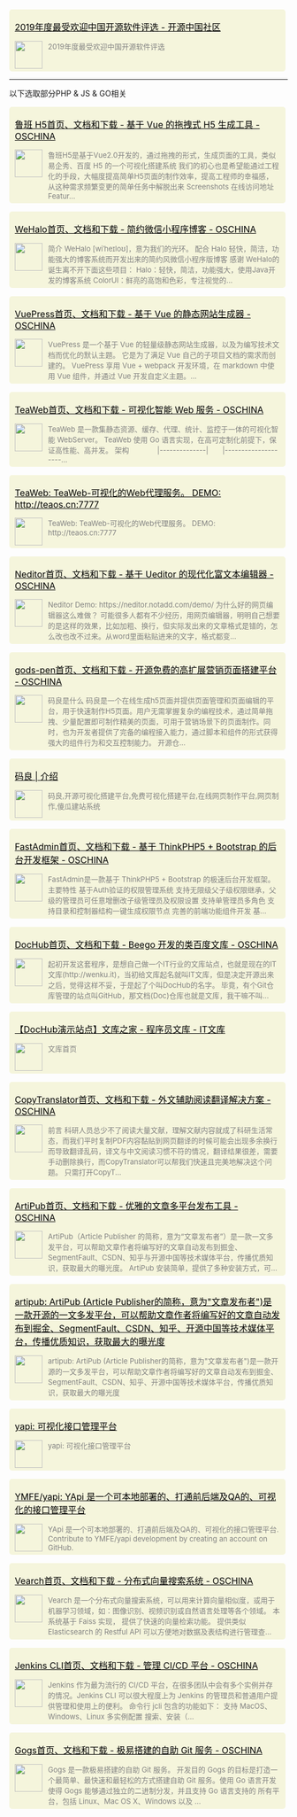


<div name="section_div" style="background-color:#f5f5dc;padding:5px 10px;width:480px;border-radius:5px;margin-top:15px;"><div><p><font size=3 style="color:black;"><a href="https://www.oschina.net/project/top_cn_2019" _target="blank" style="color:black;">2019年度最受欢迎中国开源软件评选 - 开源中国社区</a></font></p></div><div style="display:flex;display:-webkit-flex;"><div style="width:50px;"><img style="width:50px;" src="https://www.oschina.net/favicon.ico" /></div><div style="flex:1;-webkit-flex:1;padding-left:10px;overflow:hidden;"><font size=2 color=grey>2019年度最受欢迎中国开源软件评选</font></div></div></div>

----

以下选取部分PHP & JS & GO相关


<div name="section_div" style="background-color:#f5f5dc;padding:5px 10px;width:480px;border-radius:5px;margin-top:15px;"><div><p><font size=3 style="color:black;"><a href="https://www.oschina.net/p/luban-h5" _target="blank" style="color:black;">鲁班 H5首页、文档和下载 - 基于 Vue 的拖拽式 H5 生成工具 - OSCHINA</a></font></p></div><div style="display:flex;display:-webkit-flex;"><div style="width:50px;"><img style="width:50px;" src="https://www.oschina.net/favicon.ico" /></div><div style="flex:1;-webkit-flex:1;padding-left:10px;overflow:hidden;"><font size=2 color=grey>鲁班H5是基于Vue2.0开发的，通过拖拽的形式，生成页面的工具，类似易企秀、百度 H5 的一个可视化搭建系统 我们的初心也是希望能通过工程化的手段，大幅度提高简单H5页面的制作效率，提高工程师的幸福感，从这种需求频繁变更的简单任务中解脱出来 Screenshots 在线访问地址 Featur...</font></div></div></div>

<div name="section_div" style="background-color:#f5f5dc;padding:5px 10px;width:480px;border-radius:5px;margin-top:15px;"><div><p><font size=3 style="color:black;"><a href="https://www.oschina.net/p/wehalo" _target="blank" style="color:black;">WeHalo首页、文档和下载 - 简约微信小程序博客 - OSCHINA</a></font></p></div><div style="display:flex;display:-webkit-flex;"><div style="width:50px;"><img style="width:50px;" src="https://www.oschina.net/favicon.ico" /></div><div style="flex:1;-webkit-flex:1;padding-left:10px;overflow:hidden;"><font size=2 color=grey>简介 WeHalo [wiˈheɪloʊ]，意为我们的光环。 配合 Halo 轻快，简洁，功能强大的博客系统而开发出来的简约风微信小程序版博客 感谢 WeHalo的诞生离不开下面这些项目： Halo：轻快，简洁，功能强大，使用Java开发的博客系统 ColorUI：鲜亮的高饱和色彩，专注视觉的...</font></div></div></div>

<div name="section_div" style="background-color:#f5f5dc;padding:5px 10px;width:480px;border-radius:5px;margin-top:15px;"><div><p><font size=3 style="color:black;"><a href="https://www.oschina.net/p/vuepress" _target="blank" style="color:black;">VuePress首页、文档和下载 - 基于 Vue 的静态网站生成器 - OSCHINA</a></font></p></div><div style="display:flex;display:-webkit-flex;"><div style="width:50px;"><img style="width:50px;" src="https://www.oschina.net/favicon.ico" /></div><div style="flex:1;-webkit-flex:1;padding-left:10px;overflow:hidden;"><font size=2 color=grey>VuePress 是一个基于 Vue 的轻量级静态网站生成器，以及为编写技术文档而优化的默认主题。 它是为了满足 Vue 自己的子项目文档的需求而创建的。 VuePress 享用 Vue + webpack 开发环境，在 markdown 中使用 Vue 组件，并通过 Vue 开发自定义主题。...</font></div></div></div>


<div name="section_div" style="background-color:#f5f5dc;padding:5px 10px;width:480px;border-radius:5px;margin-top:15px;"><div><p><font size=3 style="color:black;"><a href="https://www.oschina.net/p/teaweb" _target="blank" style="color:black;">TeaWeb首页、文档和下载 - 可视化智能 Web 服务 - OSCHINA</a></font></p></div><div style="display:flex;display:-webkit-flex;"><div style="width:50px;"><img style="width:50px;" src="https://www.oschina.net/favicon.ico" /></div><div style="flex:1;-webkit-flex:1;padding-left:10px;overflow:hidden;"><font size=2 color=grey>TeaWeb 是一款集静态资源、缓存、代理、统计、监控于一体的可视化智能 WebServer。 TeaWeb 使用 Go 语言实现，在高可定制化前提下，保证高性能、高并发。 架构              |--------------|       |--------------------...</font></div></div></div>

<div name="section_div" style="background-color:#f5f5dc;padding:5px 10px;width:480px;border-radius:5px;margin-top:15px;"><div><p><font size=3 style="color:black;"><a href="https://gitee.com/liuxiangchao/build" _target="blank" style="color:black;">TeaWeb: TeaWeb-可视化的Web代理服务。 DEMO: http://teaos.cn:7777</a></font></p></div><div style="display:flex;display:-webkit-flex;"><div style="width:50px;"><img style="width:50px;" src="https://gitee.com/favicon.ico" /></div><div style="flex:1;-webkit-flex:1;padding-left:10px;overflow:hidden;"><font size=2 color=grey>TeaWeb: TeaWeb-可视化的Web代理服务。 DEMO: http://teaos.cn:7777</font></div></div></div>

<div name="section_div" style="background-color:#f5f5dc;padding:5px 10px;width:480px;border-radius:5px;margin-top:15px;"><div><p><font size=3 style="color:black;"><a href="https://www.oschina.net/p/neditor" _target="blank" style="color:black;">Neditor首页、文档和下载 - 基于 Ueditor 的现代化富文本编辑器 - OSCHINA</a></font></p></div><div style="display:flex;display:-webkit-flex;"><div style="width:50px;"><img style="width:50px;" src="https://www.oschina.net/favicon.ico" /></div><div style="flex:1;-webkit-flex:1;padding-left:10px;overflow:hidden;"><font size=2 color=grey>Neditor Demo: https://neditor.notadd.com/demo/ 为什么好的网页编辑器这么难做？ 可能很多人都有不少经历，用网页编辑器，明明自己想要的是这样的效果，比如加粗、换行，但实际发出来的文章格式是错的，怎么改也改不过来。从word里面粘贴进来的文字，格式都变...</font></div></div></div>



<div name="section_div" style="background-color:#f5f5dc;padding:5px 10px;width:480px;border-radius:5px;margin-top:15px;"><div><p><font size=3 style="color:black;"><a href="https://www.oschina.net/p/gods-pen" _target="blank" style="color:black;">gods-pen首页、文档和下载 - 开源免费的高扩展营销页面搭建平台 - OSCHINA</a></font></p></div><div style="display:flex;display:-webkit-flex;"><div style="width:50px;"><img style="width:50px;" src="https://www.oschina.net/favicon.ico" /></div><div style="flex:1;-webkit-flex:1;padding-left:10px;overflow:hidden;"><font size=2 color=grey>码良是什么 码良是一个在线生成h5页面并提供页面管理和页面编辑的平台，用于快速制作H5页面。用户无需掌握复杂的编程技术，通过简单拖拽、少量配置即可制作精美的页面，可用于营销场景下的页面制作。同时，也为开发者提供了完备的编程接入能力，通过脚本和组件的形式获得强大的组件行为和交互控制能力。 开源仓...</font></div></div></div>

<div name="section_div" style="background-color:#f5f5dc;padding:5px 10px;width:480px;border-radius:5px;margin-top:15px;"><div><p><font size=3 style="color:black;"><a href="https://godspen.ymm56.com/doc/cookbook/introduce.html" _target="blank" style="color:black;">码良 | 介绍</a></font></p></div><div style="display:flex;display:-webkit-flex;"><div style="width:50px;"><img style="width:50px;" src="https://godspen.ymm56.com/favicon.ico" /></div><div style="flex:1;-webkit-flex:1;padding-left:10px;overflow:hidden;"><font size=2 color=grey>码良,开源可视化搭建平台,免费可视化搭建平台,在线网页制作平台,网页制作,傻瓜建站系统</font></div></div></div>

<div name="section_div" style="background-color:#f5f5dc;padding:5px 10px;width:480px;border-radius:5px;margin-top:15px;"><div><p><font size=3 style="color:black;"><a href="https://www.oschina.net/p/fastadmin?p=2" _target="blank" style="color:black;">FastAdmin首页、文档和下载 - 基于 ThinkPHP5 + Bootstrap 的后台开发框架 - OSCHINA</a></font></p></div><div style="display:flex;display:-webkit-flex;"><div style="width:50px;"><img style="width:50px;" src="https://www.oschina.net/favicon.ico" /></div><div style="flex:1;-webkit-flex:1;padding-left:10px;overflow:hidden;"><font size=2 color=grey>FastAdmin是一款基于 ThinkPHP5 + Bootstrap 的极速后台开发框架。 主要特性 基于Auth验证的权限管理系统 支持无限级父子级权限继承，父级的管理员可任意增删改子级管理员及权限设置 支持单管理员多角色 支持目录和控制器结构一键生成权限节点 完善的前端功能组件开发 基...</font></div></div></div>

<div name="section_div" style="background-color:#f5f5dc;padding:5px 10px;width:480px;border-radius:5px;margin-top:15px;"><div><p><font size=3 style="color:black;"><a href="https://www.oschina.net/p/DocHub" _target="blank" style="color:black;">DocHub首页、文档和下载 - Beego 开发的类百度文库 - OSCHINA</a></font></p></div><div style="display:flex;display:-webkit-flex;"><div style="width:50px;"><img style="width:50px;" src="https://www.oschina.net/favicon.ico" /></div><div style="flex:1;-webkit-flex:1;padding-left:10px;overflow:hidden;"><font size=2 color=grey>起初开发这套程序，是想自己做一个IT行业的文库站点，也就是现在的IT文库(http://wenku.it)，当初给文库起名就叫IT文库，但是决定开源出来之后，觉得这样不妥，于是起了个叫DocHub的名字。 毕竟，有个Git仓库管理的站点叫GitHub，那文档(Doc)仓库也就是文库，我干嘛不叫...</font></div></div></div>

<div name="section_div" style="background-color:#f5f5dc;padding:5px 10px;width:480px;border-radius:5px;margin-top:15px;"><div><p><font size=3 style="color:black;"><a href="https://www.wenkuzhijia.cn/" _target="blank" style="color:black;">【DocHub演示站点】文库之家 - 程序员文库 - IT文库</a></font></p></div><div style="display:flex;display:-webkit-flex;"><div style="width:50px;"><img style="width:50px;" src="https://www.wenkuzhijia.cn/favicon.ico" /></div><div style="flex:1;-webkit-flex:1;padding-left:10px;overflow:hidden;"><font size=2 color=grey>文库首页</font></div></div></div>


<div name="section_div" style="background-color:#f5f5dc;padding:5px 10px;width:480px;border-radius:5px;margin-top:15px;"><div><p><font size=3 style="color:black;"><a href="https://www.oschina.net/p/copytranslator" _target="blank" style="color:black;">CopyTranslator首页、文档和下载 - 外文辅助阅读翻译解决方案 - OSCHINA</a></font></p></div><div style="display:flex;display:-webkit-flex;"><div style="width:50px;"><img style="width:50px;" src="https://www.oschina.net/favicon.ico" /></div><div style="flex:1;-webkit-flex:1;padding-left:10px;overflow:hidden;"><font size=2 color=grey>前言 科研人员总少不了阅读大量文献，理解文献内容就成了科研生活常态，而我们平时复制PDF内容黏贴到网页翻译的时候可能会出现多余换行而导致翻译乱码，译文与中文阅读习惯不符的情况，翻译结果很差，需要手动删除换行，而CopyTranslator可以帮我们快速且完美地解决这个问题。 只需打开CopyT...</font></div></div></div>


<div name="section_div" style="background-color:#f5f5dc;padding:5px 10px;width:480px;border-radius:5px;margin-top:15px;"><div><p><font size=3 style="color:black;"><a href="https://www.oschina.net/p/artipub?p=2" _target="blank" style="color:black;">ArtiPub首页、文档和下载 - 优雅的文章多平台发布工具 - OSCHINA</a></font></p></div><div style="display:flex;display:-webkit-flex;"><div style="width:50px;"><img style="width:50px;" src="https://www.oschina.net/favicon.ico" /></div><div style="flex:1;-webkit-flex:1;padding-left:10px;overflow:hidden;"><font size=2 color=grey>ArtiPub（Article Publisher 的简称，意为“文章发布者”）是一款一文多发平台，可以帮助文章作者将编写好的文章自动发布到掘金、SegmentFault、CSDN、知乎与开源中国等技术媒体平台，传播优质知识，获取最大的曝光度。 ArtiPub 安装简单，提供了多种安装方式，可...</font></div></div></div>

<div name="section_div" style="background-color:#f5f5dc;padding:5px 10px;width:480px;border-radius:5px;margin-top:15px;"><div><p><font size=3 style="color:black;"><a href="https://gitee.com/jm-cqj/artipub" _target="blank" style="color:black;">artipub: ArtiPub (Article Publisher的简称，意为"文章发布者")是一款开源的一文多发平台，可以帮助文章作者将编写好的文章自动发布到掘金、SegmentFault、CSDN、知乎、开源中国等技术媒体平台，传播优质知识，获取最大的曝光度</a></font></p></div><div style="display:flex;display:-webkit-flex;"><div style="width:50px;"><img style="width:50px;" src="https://gitee.com/favicon.ico" /></div><div style="flex:1;-webkit-flex:1;padding-left:10px;overflow:hidden;"><font size=2 color=grey>artipub: ArtiPub (Article Publisher的简称，意为"文章发布者")是一款开源的一文多发平台，可以帮助文章作者将编写好的文章自动发布到掘金、SegmentFault、CSDN、知乎、开源中国等技术媒体平台，传播优质知识，获取最大的曝光度</font></div></div></div>



<div name="section_div" style="background-color:#f5f5dc;padding:5px 10px;width:480px;border-radius:5px;margin-top:15px;"><div><p><font size=3 style="color:black;"><a href="https://gitee.com/suxiaoxin123/yapi" _target="blank" style="color:black;">yapi: 可视化接口管理平台</a></font></p></div><div style="display:flex;display:-webkit-flex;"><div style="width:50px;"><img style="width:50px;" src="https://gitee.com/favicon.ico" /></div><div style="flex:1;-webkit-flex:1;padding-left:10px;overflow:hidden;"><font size=2 color=grey>yapi: 可视化接口管理平台</font></div></div></div>

<div name="section_div" style="background-color:#f5f5dc;padding:5px 10px;width:480px;border-radius:5px;margin-top:15px;"><div><p><font size=3 style="color:black;"><a href="https://github.com/YMFE/yapi" _target="blank" style="color:black;">YMFE/yapi: YApi 是一个可本地部署的、打通前后端及QA的、可视化的接口管理平台</a></font></p></div><div style="display:flex;display:-webkit-flex;"><div style="width:50px;"><img style="width:50px;" src="https://github.com/favicon.ico" /></div><div style="flex:1;-webkit-flex:1;padding-left:10px;overflow:hidden;"><font size=2 color=grey>YApi 是一个可本地部署的、打通前后端及QA的、可视化的接口管理平台. Contribute to YMFE/yapi development by creating an account on GitHub.</font></div></div></div>

<div name="section_div" style="background-color:#f5f5dc;padding:5px 10px;width:480px;border-radius:5px;margin-top:15px;"><div><p><font size=3 style="color:black;"><a href="https://www.oschina.net/p/vearch" _target="blank" style="color:black;">Vearch首页、文档和下载 - 分布式向量搜索系统 - OSCHINA</a></font></p></div><div style="display:flex;display:-webkit-flex;"><div style="width:50px;"><img style="width:50px;" src="https://www.oschina.net/favicon.ico" /></div><div style="flex:1;-webkit-flex:1;padding-left:10px;overflow:hidden;"><font size=2 color=grey>Vearch 是一个分布式向量搜索系统，可以用来计算向量相似度，或用于机器学习领域，如：图像识别、视频识别或自然语言处理等各个领域。 本系统基于 Faiss 实现， 提供了快速的向量检索功能。 提供类似 Elasticsearch 的 Restful API 可以方便地对数据及表结构进行管理查...</font></div></div></div>

<div name="section_div" style="background-color:#f5f5dc;padding:5px 10px;width:480px;border-radius:5px;margin-top:15px;"><div><p><font size=3 style="color:black;"><a href="https://www.oschina.net/p/jenkins-cli" _target="blank" style="color:black;">Jenkins CLI首页、文档和下载 - 管理 CI/CD 平台 - OSCHINA</a></font></p></div><div style="display:flex;display:-webkit-flex;"><div style="width:50px;"><img style="width:50px;" src="https://www.oschina.net/favicon.ico" /></div><div style="flex:1;-webkit-flex:1;padding-left:10px;overflow:hidden;"><font size=2 color=grey>Jenkins 作为最为流行的 CI/CD 平台，在很多团队中会有多个实例并存的情况。Jenkins CLI 可以很大程度上为 Jenkins 的管理员和普通用户提供管理和使用上的便利。 命令行 jcli 包含的功能如下： 支持 MacOS、Windows、Linux 多实例配置 搜索、安装（...</font></div></div></div>

<div name="section_div" style="background-color:#f5f5dc;padding:5px 10px;width:480px;border-radius:5px;margin-top:15px;"><div><p><font size=3 style="color:black;"><a href="https://www.oschina.net/p/gogs" _target="blank" style="color:black;">Gogs首页、文档和下载 - 极易搭建的自助 Git 服务 - OSCHINA</a></font></p></div><div style="display:flex;display:-webkit-flex;"><div style="width:50px;"><img style="width:50px;" src="https://www.oschina.net/favicon.ico" /></div><div style="flex:1;-webkit-flex:1;padding-left:10px;overflow:hidden;"><font size=2 color=grey>Gogs 是一款极易搭建的自助 Git 服务。 开发目的 Gogs 的目标是打造一个最简单、最快速和最轻松的方式搭建自助 Git 服务。使用 Go 语言开发使得 Gogs 能够通过独立的二进制分发，并且支持 Go 语言支持的 所有平台，包括 Linux、Mac OS X、Windows 以及 ...</font></div></div></div>

